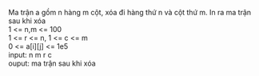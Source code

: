 Ma trận a gồm  n hàng m cột, xóa đi hàng thứ n và cột thứ m. In ra ma trận sau khi xóa\
 1 <= n,m <= 100\
 1 <= r <= n, 1 <= c <= m\
0 <= a[i][j] <= 1e5\
input: n m r c\
ouput: ma trận sau khi xóa

